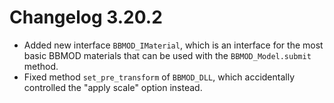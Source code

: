 # Changelog 3.20.2

* Added new interface `BBMOD_IMaterial`, which is an interface for the most basic BBMOD materials that can be used with the `BBMOD_Model.submit` method.
* Fixed method `set_pre_transform` of `BBMOD_DLL`, which accidentally controlled the "apply scale" option instead.
